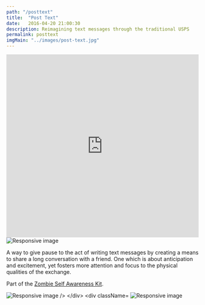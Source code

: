 ```yaml
---
path: "/posttext"
title:  "Post Text"
date:   2016-04-20 21:00:30 
description: Reimagining text messages through the traditional USPS
permalink: posttext
imgMain: "../images/post-text.jpg"
---
```



<iframe className="p-break" width="100%" height="480" src="https://www.youtube.com/embed/ByNJDRRlVFU" frameborder="0" allowfullscreen></iframe>
<div className="col-sm-6">
	<img src="images/post-text.jpg" className="img-responsive icon center-block" alt="Responsive image">
</div>
<div className="col-sm-6">	
	<p className="text-sizing">
		A way to give pause to the act of writing text messages by creating a means to share a long conversation with a friend. One which is about anticipation and excitement, yet fosters more attention and focus to the physical qualities of the exchange.
	</p>
	<p>
	Part of the	<a href="/apocalypse"> Zombie Self Awareness Kit</a>. 
	</p>
</div>
<div className="col-sm-12">
	<img src="images/mailbox-place.jpg" className="img-responsive center-block p-break" alt="Responsive image />
</div>

<div className="col-sm-12">
	<img src="images/post-text-spread.jpg" className="img-responsive center-block p-break" alt="Responsive image"/>
</div>